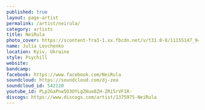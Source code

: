 ```yaml
---
published: true
layout: page-artist
permalink: /artist/neirula/
category: artists
title: NeiRula
photo_cover: https://scontent-fra3-1.xx.fbcdn.net/v/t31.0-8/11155147_944876652213094_4677345104223556489_o.jpg?oh=3fc3183f2bcd10a5f5b824e780b1fd25&oe=59E1A42B
name: Julia Levchenko
location: Kyiv, Ukraine
style: Psychill
website: 
bandcamp: 
facebook: https://www.facebook.com/NeiRula
soundcloud: https://soundcloud.com/dj-zea
soundcloud_id: 542110
youtube_id: PLp2GaPnw5O3OYLgZHuo8ZH-ZRi5rVF1R-
discogs: https://www.discogs.com/artist/1375975-NeiRula
---
```


